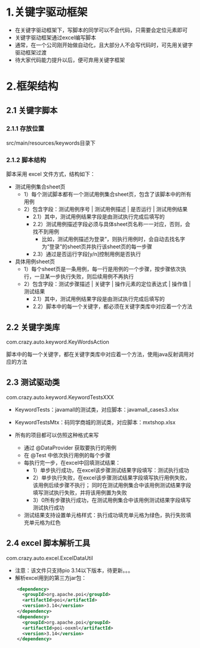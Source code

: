 
# 1.关键字驱动框架
* 在关键字驱动框架下，写脚本的同学可以不会代码，只需要会定位元素即可
* 关键字驱动框架通过excel编写脚本
* 通常，在一个公司刚开始做自动化，且大部分人不会写代码时，可先用关键字驱动框架过渡
* 待大家代码能力提升以后，便可弃用关键字框架

# 2.框架结构

## 2.1 关键字脚本 

### 2.1.1 存放位置
src/main/resources/keywords目录下

### 2.1.2 脚本结构
脚本采用 excel 文件方式，结构如下：
* 测试用例集合sheet页
   + 1）每个测试脚本都有一个测试用例集合sheet页，包含了该脚本中的所有用例
   + 2）包含字段：测试用例序号 | 测试用例描述 | 是否运行 | 测试用例结果
      - 2.1）其中，测试用例结果字段是由测试执行完成后填写的
      - 2.2）测试用例描述字段必须与具体sheet页名称一一对应，否则，会找不到用例
         + 比如，测试用例描述为登录”，则执行用例时，会自动去找名字为“登录”的sheet页并执行该sheet页的每一步骤
      - 2.3）通过是否运行字段[y/n]控制用例是否执行
* 具体用例sheet页
   + 1）每个sheet页是一条用例，每一行是用例的一个步骤，按步骤依次执行，一旦某一步执行失败，则后续用例不再执行
   + 2）包含字段：测试步骤描述 | 关键字 | 操作元素的定位表达式 | 操作值 | 测试结果
      - 2.1）其中，测试用例结果字段是由测试执行完成后填写的
      - 2.2）脚本中的每一个关键字，都必须在关键字类库中对应着一个方法

## 2.2 关键字类库 
com.crazy.auto.keyword.KeyWordsAction

脚本中的每一个关键字，都在关键字类库中对应着一个方法，使用java反射调用对应的方法

## 2.3 测试驱动类
com.crazy.auto.keyword.KeywordTestsXXX

* KeywordTests：javamall的测试类，对应脚本：javamall_cases3.xlsx
* KeywordTestsMtx：码同学商城的测试类，对应脚本：mxtshop.xlsx

* 所有的项目都可以仿照这种格式来写
  + 通过 @DataProvider 获取要执行的用例
  + 在 @Test 中依次执行用例的每个步骤
  + 每执行完一步，在excel中回填测试结果：
     - 1）单步执行成功，在excel该步骤测试结果字段填写：测试执行成功
     - 2）单步执行失败，在excel该步骤测试结果字段填写执行用例失败，该用例后续步骤不执行；
          同时在测试用例集合中该用例测试结果字段填写测试执行失败，并将该用例置为失败
     - 3）0所有步骤执行成功，在测试用例集合中该用例测试结果字段填写测试执行成功
  + 测试结果支持设置单元格样式：执行成功填充单元格为绿色，执行失败填充单元格为红色

## 2.4 excel 脚本解析工具
com.crazy.auto.excel.ExcelDataUtil
* 注意：该文件只支持pio 3.14以下版本，待更新。。。
* 解析excel用到的第三方jar包：
```xml
    <dependency>
      <groupId>org.apache.poi</groupId>
      <artifactId>poi</artifactId>
      <version>3.14</version>
    </dependency>
    <dependency>
      <groupId>org.apache.poi</groupId>
      <artifactId>poi-ooxml</artifactId>
      <version>3.14</version>
    </dependency>
```






